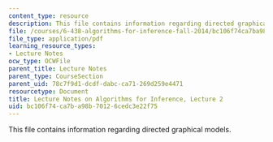 ```yaml
---
content_type: resource
description: This file contains information regarding directed graphical models.
file: /courses/6-438-algorithms-for-inference-fall-2014/bc106f74ca7ba98b70126cedc3e22f75_MIT6_438F14_Lec2.pdf
file_type: application/pdf
learning_resource_types:
- Lecture Notes
ocw_type: OCWFile
parent_title: Lecture Notes
parent_type: CourseSection
parent_uid: 78c7f9d1-dcdf-dabc-ca71-269d259e4471
resourcetype: Document
title: Lecture Notes on Algorithms for Inference, Lecture 2
uid: bc106f74-ca7b-a98b-7012-6cedc3e22f75
---
```

This file contains information regarding directed graphical models.

